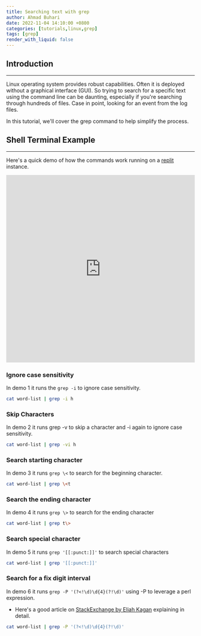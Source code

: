 ```yaml
---
title: Searching text with grep
author: Ahmad Buhari
date: 2022-11-04 14:10:00 +0800
categories: [tutorials,linux,grep]
tags: [grep]
render_with_liquid: false
---
```


## Introduction
---
Linux operating system provides robust capabilities. Often it is deployed without a graphical interface (GUI). So trying to search for a specific text using the command line can be daunting, especially if you're searching through hundreds of files. Case in point, looking for an event from the log files.

In this tutorial, we'll cover the grep command to help simplify the process.

## Shell Terminal Example
---
Here's a quick demo of how the commands work running on a [replit](https://replit.com/) instance.
<iframe frameborder="0" width="100%" height="500px" src="https://replit.com/@AhmadBuhari/bashtime-with-grep?embed=true"></iframe>

### Ignore case sensitivity
In demo 1 it runs the  `grep -i` to ignore case sensitivity.
```bash
cat word-list | grep -i h
```

### Skip Characters
In demo 2 it runs grep -v to skip a character and -i again to ignore case sensitivity.
```bash
cat word-list | grep -vi h 
```

### Search starting character
In demo 3 it runs `grep \<` to search for the beginning character.
```bash
cat word-list | grep \<t
```

### Search the ending character
In demo 4 it runs `grep \>` to search for the ending character
```bash
cat word-list | grep t\>
```


### Search special character
In demo 5 it runs `grep '[[:punct:]]'` to search special characters
```bash
cat word-list | grep '[[:punct:]]'
```

### Search for a fix digit interval
In demo 6 it runs `grep -P '(?<!\d)\d{4}(?!\d)'` using -P to leverage a perl expression.
- Here's a good article on [StackExchange by Eliah Kagan](https://askubuntu.com/questions/538730/how-to-grep-for-groups-of-n-digits-but-no-more-than-n) explaining in detail.

```bash
cat word-list | grep -P '(?<!\d)\d{4}(?!\d)'
```

